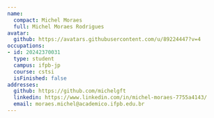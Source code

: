 ```yaml
---
name:
  compact: Michel Moraes
  full: Michel Moraes Rodrigues
avatar:
  github: https://avatars.githubusercontent.com/u/89224447?v=4
occupations:
- id: 20242370031
  type: student
  campus: ifpb-jp
  course: cstsi
  isFinished: false
addresses:
  github: https://github.com/michelgft
  linkedin: https://www.linkedin.com/in/michel-moraes-7755a4143/
  email: moraes.michel@academico.ifpb.edu.br
---
```


